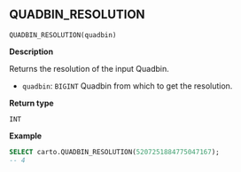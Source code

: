 ## QUADBIN_RESOLUTION

```sql:signature
QUADBIN_RESOLUTION(quadbin)
```

**Description**

Returns the resolution of the input Quadbin.

* `quadbin`: `BIGINT` Quadbin from which to get the resolution.

**Return type**

`INT`

**Example**

```sql
SELECT carto.QUADBIN_RESOLUTION(5207251884775047167);
-- 4
```
